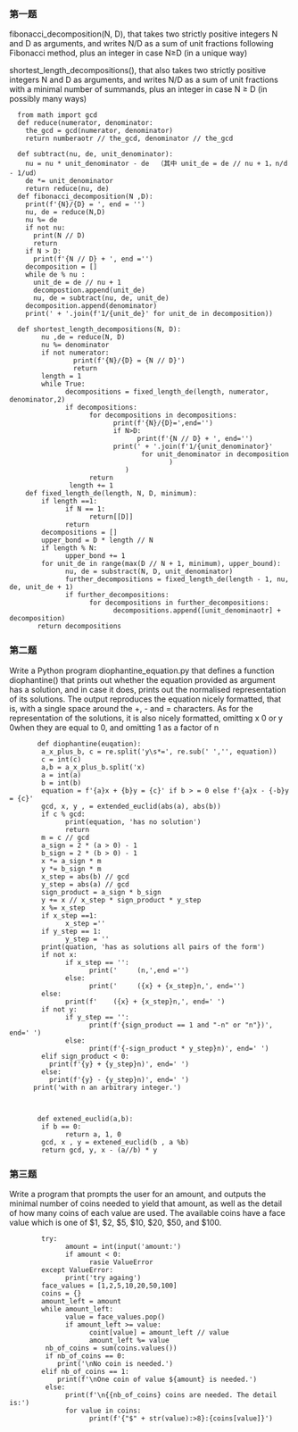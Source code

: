 ### 第一题
fibonacci_decomposition(N, D), that takes two strictly positive integers N and D as arguments, and writes N/D as a sum of unit fractions 
following Fibonacci method, plus an integer in case N≥D (in a unique way)

shortest_length_decompositions(), that also takes two strictly positive integers N and D as arguments, and writes N/D 
as a sum of unit fractions with a minimal number of summands, plus an integer in case N ≥ D (in possibly many ways)



      from math import gcd
      def reduce(numerator, denominator:
        the_gcd = gcd(numerator, denominator)
        return numberaotr // the_gcd, denominator // the_gcd
      
      def subtract(nu, de, unit_denominator):
        nu = nu * unit_denominator - de  （其中 unit_de = de // nu + 1，n/d - 1/ud）
        de *= unit_denominator
        return reduce(nu, de)
      def fibonacci_decomposition(N ,D):
        print(f'{N}/{D} = ', end = '')
        nu, de = reduce(N,D)
        nu %= de
        if not nu:
          print(N // D)
          return
        if N > D:
          print(f'{N // D} + ', end ='')
        decomposition = []
        while de % nu :
          unit_de = de // nu + 1
          decompostion.append(unit_de)
          nu, de = subtract(nu, de, unit_de)
        decomposition.append(denominator)
        print(' + '.join(f'1/{unit_de}' for unit_de in decomposition))
      
      def shortest_length_decompositions(N, D):
            nu ,de = reduce(N, D)
            nu %= denominator
            if not numerator:
                    print(f'{N}/{D} = {N // D}')
                    return
            length = 1
            while True:
                  decompositions = fixed_length_de(length, numerator,                                                   denominator,2)
                  if decompositions:
                        for decompositions in decompositions:
                              print(f'{N}/{D}=',end='')
                              if N>D:
                                    print(f'{N // D} + ', end='')
                              print(' + '.join(f'1/{unit_denominator}'
                                     for unit_denominator in decomposition
                                            )
                                 )
                        return
                   length += 1
        def fixed_length_de(length, N, D, minimum):
            if length ==1:
                  if N == 1:
                        return[[D]]
                  return
            decompositions = []
            upper_bond = D * length // N
            if length % N:
                  upper_bond += 1
            for unit_de in range(max(D // N + 1, minimum), upper_bound):
                  nu, de = substract(N, D, unit_denominator)
                  further_decompositions = fixed_length_de(length - 1, nu, de, unit_de + 1)
                  if further_decompositions:
                        for decompositions in further_decompositions:
                              decompositions.append([unit_denominaotr] +                                    decomposition)
           return decompositions

### 第二题
Write a Python program diophantine_equation.py that defines a function diophantine() that prints out whether the equation provided as argument has a solution, and in case it does, prints out the normalised representation of its solutions. The output reproduces the equation nicely formatted, that is, with a single space around the +, - and = characters. As for the representation of the solutions, it is also nicely formatted, omitting x 0 or y 0when they are equal to 0, and omitting 1 as a factor of n

           def diophantine(euqation):
            a_x_plus_b, c = re.split('y\s*=', re.sub(' ','', equation))
            c = int(c)
            a,b = a_x_plus_b.split('x)
            a = int(a)
            b = int(b)
            equation = f'{a}x + {b}y = {c}' if b > = 0 else f'{a}x - {-b}y = {c}'
            gcd, x, y , = extended_euclid(abs(a), abs(b))
            if c % gcd:
                  print(equation, 'has no solution')
                  return
            m = c // gcd
            a_sign = 2 * (a > 0) - 1
            b_sign = 2 * (b > 0) - 1
            x *= a_sign * m
            y *= b_sign * m
            x_step = abs(b) // gcd
            y_step = abs(a) // gcd
            sign_product = a_sign * b_sign
            y += x // x_step * sign_product * y_step
            x %= x_step
            if x_step ==1:
                  x_step =''
            if y_step == 1:
                  y_step = ''
            print(quation, 'has as solutions all pairs of the form')
            if not x:
                  if x_step == '':
                        print('     (n,',end ='')
                  else:
                        print('     ({x} + {x_step}n,', end='')
            else:
                  print(f'    ({x} + {x_step}n,', end=' ')
            if not y:
                  if y_step == '':
                        print(f'{sign_product == 1 and "-n" or "n"})', end=' ')
                  else:
                        print(f'{-sign_product * y_step}n)', end=' ')
            elif sign_product < 0:
              print(f'{y} + {y_step}n)', end=' ')
            else:
              print(f'{y} - {y_step}n)', end=' ')
          print('with n an arbitrary integer.')
                        
             
           
           def extened_euclid(a,b):
            if b == 0:
                  return a, 1, 0
            gcd, x , y = extened_euclid(b , a %b)
            return gcd, y, x - (a//b) * y

### 第三题
Write a program that prompts the user for an amount, and outputs the minimal number of coins needed to yield that amount, as well as the detail of how many coins of each value are used. The available coins have a face value which is one of $1, $2, $5, $10, $20, $50, and $100.

            try:
                  amount = int(input('amount:')
                  if amount < 0:
                        rasie ValueError
            except ValueError:
                  print('try againg')
            face_values = [1,2,5,10,20,50,100]
            coins = {}
            amount_left = amount
            while amount_left:
                  value = face_values.pop()
                  if amount_left >= value:
                        coint[value] = amount_left // value
                        amount_left %= value
             nb_of_coins = sum(coins.values())
             if nb_of_coins == 0:
                print('\nNo coin is needed.')
            elif nb_of_coins == 1:
                print(f'\nOne coin of value ${amount} is needed.')
             else:
                  print(f'\n{{nb_of_coins} coins are needed. The detail is:')
                  for value in coins:
                        print(f'{"$" + str(value):>8}:{coins[value]}')

